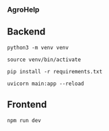 ### AgroHelp 

## Backend 

```
python3 -m venv venv

source venv/bin/activate

pip install -r requirements.txt

uvicorn main:app --reload

```

## Frontend

```
npm run dev
```